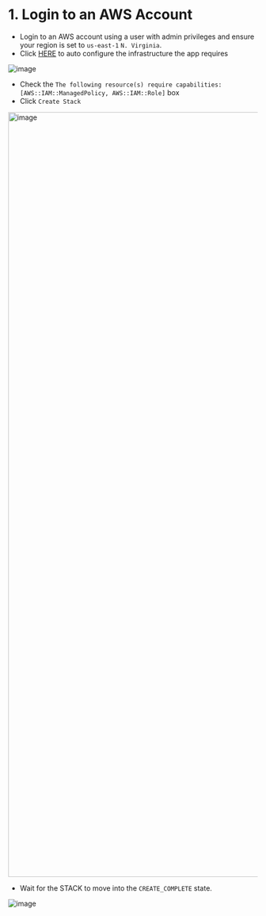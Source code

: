 # 1. Login to an AWS Account

- Login to an AWS account using a user with admin privileges and ensure your region is set to `us-east-1` `N. Virginia`.
- Click [HERE](https://console.aws.amazon.com/cloudformation/home?region=us-east-1#/stacks/quickcreate?templateURL=https://learn-cantrill-labs.s3.amazonaws.com/aws-cognito-web-identity-federation/WEBIDF.yaml&stackName=WEBIDF) to auto configure the infrastructure the app requires

![image](https://github.com/user-attachments/assets/fc7f8170-332a-4345-bb4a-0b627befc134)
  
- Check the  `The following resource(s) require capabilities: [AWS::IAM::ManagedPolicy, AWS::IAM::Role]` box  
- Click `Create Stack`

<img width="1543" alt="image" src="https://github.com/user-attachments/assets/f3986f41-bed9-4b9e-a6a6-c166b15cccb8">

  
- Wait for the STACK to move into the `CREATE_COMPLETE` state.


![image](https://github.com/user-attachments/assets/b91a0611-84f7-453c-a92d-c3da27921641)


